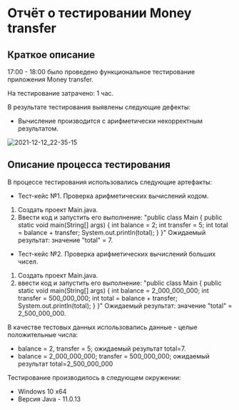 # Отчёт о тестировании Money transfer

## Краткое описание

17:00 - 18:00 было проведено функциональное тестирование приложения Money transfer.

На тестирование затрачено: 1 час.

В результате тестирования выявлены следующие дефекты:
* Вычисление производится с арифметически некорректным результатом.

![2021-12-12_22-35-15](https://user-images.githubusercontent.com/95050364/145724997-a0ff91d9-b927-4eca-b7b2-b47af27b0b50.png)

## Описание процесса тестирования

В процессе тестирования использовались следующие артефакты:
* Тест-кейс №1. Проверка арифметических вычислений кодом.
1. Создать проект Main.java.
2. Ввести код и запустить его выполнение:
"public class Main {
    public static void main(String[] args) {
        int balance = 2;
        int transfer = 5;
        int total = balance + transfer;
        System.out.println(total);
    }
}"
Ожидаемый результат: значение "total" = 7.
* Тест-кейс №2. Проверка арифметических вычислений больших чисел.
1. Создать проект Main.java.
2. ввести код и запустить его выполнение:
"public class Main {
    public static void main(String[] args) {
        int balance = 2_000_000_000;
        int transfer = 500_000_000;
        int total = balance + transfer;
        System.out.println(total);
    }
}"
Ожидаемый результат: значение "total" = 2_500_000_000.




В качестве тестовых данных использовались данные - целые положительные числа:
* balance = 2, transfer = 5; ожидаемый результат total=7.
* balance = 2_000_000_000; transfer = 500_000_000; ожидаемый результат total=2_500_000_000

Тестирование производилось в следующем окружении:
* Windows 10 x64
* Версия Java - 11.0.13

